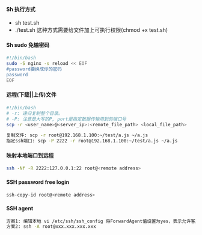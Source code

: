 #### Sh 执行方式
- sh test.sh
- ./test.sh 这种方式需要给文件加上可执行权限(chmod +x test.sh)

#### Sh sudo 免输密码
```bash
#!/bin/bash
sudo -S nginx -s reload << EOF
#password要换成你的密码
password
EOF
```
#### 远程(下载||上传)文件
```bash
#!/bin/bash
# -r: 递归复制整个目录。
# -P: 注意是大写的P, port是指定数据传输用到的端口号
scp -r <user_name>@<server_ip>:<remote_file_path> <local_file_path>

复制文件: scp -r root@192.168.1.100:~/test/a.js ~/a.js
指定ssh端口: scp -P 2222 -r root@192.168.1.100:~/test/a.js ~/a.js
```
#### 映射本地端口到远程

```bash
ssh -Nf -R 2222:127.0.0.1:22 root@<remote address>
```

#### SSH password free login

```bash
ssh-copy-id root@<remote address>
```

#### SSH agent

```bash
方案1: 编辑本地 vi /etc/ssh/ssh_config 将ForwardAgent值设置为yes，表示允许客户端进行转发
方案2: ssh -A root@xxx.xxx.xxx.xxx
```
